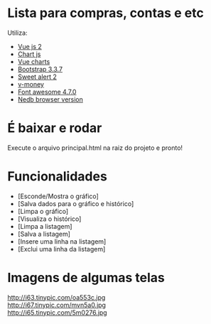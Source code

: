 # Lista para compras, contas e etc
Utiliza:
- [Vue js 2](https://vuejs.org/)  
- [Chart js](http://www.chartjs.org/)
- [Vue charts](https://github.com/hchstera/vue-charts)
- [Bootstrap 3.3.7](https://getbootstrap.com/docs/3.3/components/)  
- [Sweet alert 2](https://sweetalert2.github.io/)
- [v-money](https://github.com/vuejs-tips/v-money)  
- [Font awesome 4.7.0](https://fontawesome.com/)
- [Nedb browser version](https://github.com/louischatriot/nedb)

# É baixar e rodar
Execute o arquivo principal.html na raiz do projeto e pronto!

# Funcionalidades
- [Esconde/Mostra o gráfico]
- [Salva  dados para o gráfico e histórico]
- [Limpa o gráfico]
- [Visualiza o histórico]
- [Limpa a listagem]
- [Salva a listagem]
- [Insere uma linha na listagem]
- [Exclui uma linha da listagem]



# Imagens de algumas telas
http://i63.tinypic.com/oa553c.jpg<br>
http://i67.tinypic.com/mvn5a0.jpg<br>
http://i65.tinypic.com/5m0276.jpg